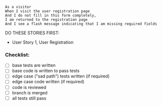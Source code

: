 ```
As a visitor
When I visit the user registration page
And I do not fill in this form completely,
I am returned to the registration page
And I see a flash message indicating that I am missing required fields
```

DO THESE STORIES FIRST:
- User Story 1, User Registration

### Checklist:

- [ ] base tests are written
- [ ] base code is written to pass tests
- [ ] edge case ("sad path") tests written (if required)
- [ ] edge case code written (if required)
- [ ] code is reviewed
- [ ] branch is merged
- [ ] all tests still pass
